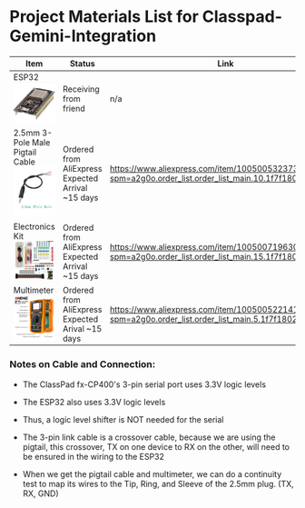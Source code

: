 # Project Materials List for Classpad-Gemini-Integration
| Item                                                | Status                                             | Link                                                                                                         | Cost          |
|-----------------------------------------------------|----------------------------------------------------|--------------------------------------------------------------------------------------------------------------|---------------|
| ESP32 <img src="esp32.png" alt="">                              | Receiving from friend                              | n/a                                                                                                          | free!         |
| 2.5mm 3-Pole Male Pigtail Cable <img src="cable.png" alt=""> | Ordered from AliExpress  Expected Arrival ~15 days | https://www.aliexpress.com/item/1005005323735681.html?spm=a2g0o.order_list.order_list_main.10.1f7f1802iX4dpf | AU$2.57       |
| Electronics Kit  <img src="kit.png" alt="">                    | Ordered from AliExpress Expected Arrival ~15 days  | https://www.aliexpress.com/item/1005007196303273.html?spm=a2g0o.order_list.order_list_main.15.1f7f1802iX4dpf | AU$3.67       |
| Multimeter <img src="multimeter.png" alt="">            | Ordered from AliExpress Expected Arival ~15 days   | https://www.aliexpress.com/item/1005005221413391.html?spm=a2g0o.order_list.order_list_main.5.1f7f1802iX4dpf  | Total:AU$8.17 |                                                    |



### Notes on Cable and Connection:
* The ClassPad fx-CP400's 3-pin serial port uses 3.3V logic levels

* The ESP32 also uses 3.3V logic levels

* Thus, a logic level shifter is NOT needed for the serial

* The 3-pin link cable is a crossover cable, because we are using the pigtail, this crossover, TX on one device to RX on the other, will need to be ensured in the wiring to the ESP32

* When we get the pigtail cable and multimeter, we can do a continuity test to map its wires to the Tip, Ring, and Sleeve of the 2.5mm plug. (TX, RX, GND)